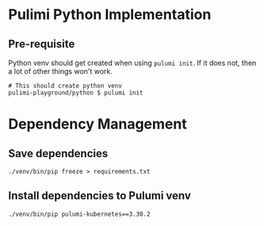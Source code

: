 # Pulimi Python Implementation

## Pre-requisite

Python venv should get created when using `pulumi init`. If it does not, then a lot of other things won't work.
```
# This should create python venv
pulimi-playground/python $ pulumi init
```

# Dependency Management

## Save dependencies

`./venv/bin/pip freeze > requirements.txt`

## Install dependencies to Pulumi venv

`./venv/bin/pip pulumi-kubernetes==3.30.2   `
